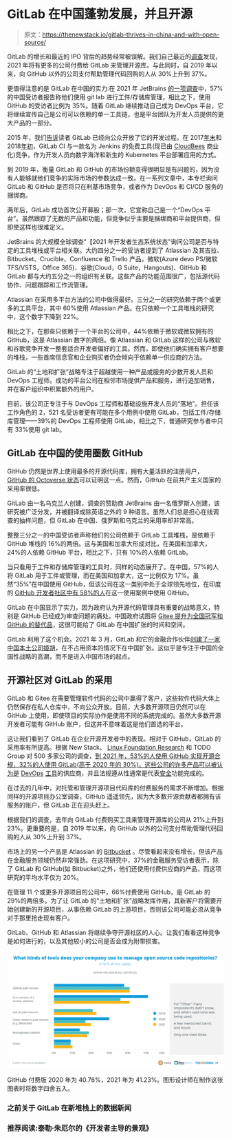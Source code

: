 # GitLab 在中国蓬勃发展，并且开源

> 原文：<https://thenewstack.io/gitlab-thrives-in-china-and-with-open-source/>

GitLab 的增长和最近的 IPO 背后的趋势经常被误解。我们自己最近的[调查](https://thenewstack.io/more-organizations-report-benefits-of-open-source-programs/)发现，2021 年将有更多的公司付费给 GitLab 来管理开源库。与此同时，自 2019 年以来，向 GitHub 以外的公司支付帮助管理代码回购的人从 30%上升到 37%。

更值得注意的是 GitLab 在中国的实力:在 2021 年 JetBrains [的一项调查](https://www.jetbrains.com/lp/devecosystem-2021/methodology/)中，57%的中国受访者报告称他们使用 git lab 进行工件/存储库管理，相比之下，使用 GitHub 的受访者比例为 35%。随着 GitLab 继续推动自己成为 DevOps 平台，它将继续宣传自己是公司可以依赖的单一工具链，也是平台团队为开发人员提供的更大产品的一部分。

2015 年，我们[告诉](https://thenewstack.io/gitlab-opens-entire-development-process-reflecting-demand-for-trust-authenticity/)读者 GitLab 已经向公众开放了它的开发过程。在 2017[年末](https://thenewstack.io/week-numbers-not-developers-use-ci-cd/)和 2018[年初](https://thenewstack.io/jenkins-kubernetes-cd-pipelines/)，GitLab CI 与一款名为 Jenkins 的免费工具(现已由 [CloudBees](https://www.cloudbees.com/?utm_content=inline-mention) 商业化)竞争，作为开发人员向数字海洋和新生的 Kubernetes 平台部署应用的方式。

到 2019 年，衡量 GitLab 和 GitHub 的市场份额变得很明显是有问题的，因为没有人能够就他们竞争的实际市场的参数达成一致。在一系列文章中，本专栏询问 GitLab 和 GitHub 是否将只在利基市场竞争，或者作为 DevOps 和 CI/CD 服务的捆绑商。

两年后，GitLab 成功首次公开募股；那一次，它宣称自己是一个“DevOps 平台”。虽然跟踪了无数的产品和功能，但竞争似乎主要是捆绑商和平台提供商，但即使这样也很难定义。

JetBrains 的大规模全球调查"【2021 年开发者生态系统状态"询问公司是否与特定的工具堆栈或平台相关联。大约四分之一的受访者提到了 Atlassian 及其吉拉、Bitbucket、Crucible、Confluence 和 Trello 产品，微软(Azure devo PS/微软 TFS/VSTS，Office 365)、谷歌(Cloud，G Suite，Hangouts)、GitHub 和 GitLab 都与大约五分之一的组织有关联。这些产品的功能范围很广，包括源代码协作、问题跟踪和工作流管理。

Atlassian 在采用多平台方法的公司中做得最好。三分之一的研究依赖于两个或更多的工具平台，其中 60%使用 Atlassian 产品。在只依赖一个工具堆栈的研究中，这个数字下降到 22%。

相比之下，在那些只依赖于一个平台的公司中，44%依赖于微软或微软拥有的 GitHub，这是 Atlassian 数字的两倍。像 Atlassian 和 GitLab 这样的公司与微软和谷歌竞争开发一整套适合开发者偏好的工具。然而，即使他们确实拥有客户想要的堆栈，一些首席信息官和企业购买者仍会倾向于依赖单一供应商的方法。

GitLab 的“土地和扩张”战略专注于超越使用一种产品或服务的少数开发人员和 DevOps 工程师。成功的平台公司在相邻市场提供产品和服务，进行追加销售，并在客户组织中积累额外的用户。

目前，该公司正专注于与 DevOps 工程师和基础设施开发人员的“落地”。担任该工作角色的 2，521 名受访者更有可能在多个用例中使用 GitLab，包括工件/存储库管理——39%的 DevOps 工程师使用 GitLab，相比之下，普通研究参与者中只有 33%使用 git lab。

## **GitLab 在中国的使用圈数 GitHub**

GitHub 仍然是世界上使用最多的开源代码库，拥有大量活跃的注册用户， [GitHub 的 Octoverse 状态](https://octoverse.github.com/)可以证明这一点。然而，GitHub 在前共产主义国家的采用率很低。

GitLab 由一名乌克兰人创建，调查的赞助商 JetBrains 由一名俄罗斯人创建，该研究被广泛分发，并被翻译成除英语之外的 9 种语言。虽然人们总是担心在线调查的抽样问题，但 GitLab 在中国、俄罗斯和乌克兰的采用率却非常高。

整整三分之一的中国受访者声称他们的公司依赖于 GitLab 工具堆栈，是依赖于 GitHub 堆栈的 16%的两倍。这与美国和加拿大形成对比，在美国和加拿大，24%的人依赖 GitHub 平台，相比之下，只有 10%的人依赖 GitLab。

当只看用于工件和存储库管理的工具时，同样的动态展开了。在中国，57%的人将 GitLab 用于工件或管理，而在美国和加拿大，这一比例仅为 17%。虽然“35%”在中国使用 GitHub，但该公司在这一类别中处于全球领先地位，在印度的 [GitHub 开发者社区中有 58%的人](https://github.com/github/india)在这一使用案例中使用 GitHub。

GitLab 在中国显示了实力，因为政府认为开源代码管理具有重要的战略意义，特别是 GitHub 已经成为审查问题的痛处。中国政府试图将 [Gitee 提升为全国冠军和 GitHub 的替代品](https://interconnected.blog/can-you-nationalize-open-source/)，这很可能给了 GitLab 在中国扩张的时间和空间。

GitLab 利用了这个机会。2021 年 3 月，GitLab 和它的金融合作伙伴[创建了一家中国本土公司姬胡](https://about.gitlab.com/blog/2021/03/18/gitlab-licensed-technology-to-new-independent-chinese-company/)，在不占用资本的情况下在中国扩张。这似乎是专注于中国的全国性战略的高潮，而不是进入中国市场的起点。

## 开源社区对 GitLab 的采用

GitLab 和 Gitee 在需要管理软件代码的公司中赢得了客户，这些软件代码大体上仍然保存在私人仓库中，不向公众开放。目前，大多数开源项目仍然可以在 GitHub 上使用，即使项目的实际协作是使用不同的系统完成的。虽然大多数开源开发者可能有 GitHub 账户，但这并不意味着这是他们首选的平台。

这让我们看到了 GitLab 在企业开源开发者中的表现。相对于 GitHub，GitLab 的采用率有所提高。根据 New Stack、 [Linux Foundation Research](https://training.linuxfoundation.org/training/course-catalog/?utm_content=inline-mention) 和 TODO Group 对 500 多家公司的调查，[到 2021 年，53%的人使用 GitHub 实现开源合规，32%的人使用 GitLab(高于 2020 年的 30%)。这些公司的许多产品可以被认为是](https://github.com/todogroup/osposurvey/blob/master/2021/results_2021.pdf) [DevOps](https://thenewstack.io/category/devops/) [工具](https://thenewstack.io/category/tools/)的供应商，并且法规遵从性通常是代表[安全](https://thenewstack.io/category/security/)功能完成的。

在过去的几年中，对托管和管理开源项目代码库的付费服务的需求不断增加。根据同样的开源项目办公室调查，GitHub 遥遥领先，因为大多数开源贡献者都拥有该服务的账户，但 GitLab 正在迎头赶上。

根据我们的调查，去年向 GitLab 付费购买工具来管理开源库的公司从 21%上升到 23%。更重要的是，自 2019 年以来，向 GitHub 以外的公司支付帮助管理代码回购的人从 30%上升到 37%。

市场上的另一个产品是 Atlassian 的 [Bitbucket](https://stackshare.io/stackups/bitbucket-vs-github-vs-gitlab) 。尽管看起来没有增长，但该产品在金融服务领域仍然非常强劲。在这项研究中，37%的金融服务受访者表示，除了 GitLab 和 GitHub(如 Bitbucket)之外，他们还使用付费供应商的产品，而这项研究的平均水平仅为 20%。

在管理 11 个或更多开源项目的公司中，66%付费使用 GitHub，是 GitLab 的 29%的两倍多。为了让 GitLab 的“土地和扩张”战略发挥作用，其新客户将需要开始创建新的开源项目，从事依赖 GitLab 的上游项目，否则该公司可能必须从竞争对手那里抢走现有客户。

GitLab、GitHub 和 Atlassian 将继续争夺开源社区的人心。让我们看看这种竞争是如何进行的，以及其他较小的公司是否会成为附带损害。

![What kinds of tools does your company use to manage open source code repositories?](img/0dd594bd0ccc76e9c52b2f478ea3b2d8.png)

GitHub 付费版 2020 年为 40.76%，2021 年为 41.23%。图形设计师在制作这张图表时将数字四舍五入。

### 之前关于 GitLab 在新堆栈上的数据新闻

### 推荐阅读:泰勒·朱厄尔的《开发者主导的景观》

<svg xmlns:xlink="http://www.w3.org/1999/xlink" viewBox="0 0 68 31" version="1.1"><title>Group</title> <desc>Created with Sketch.</desc></svg>